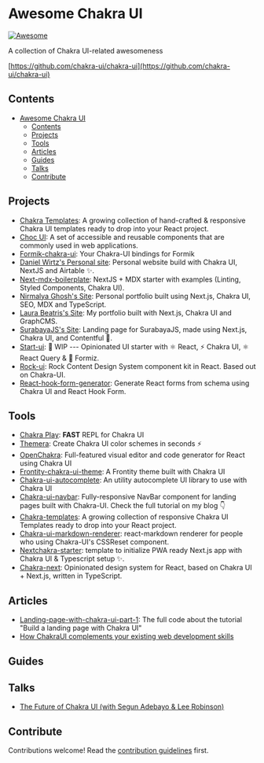 # Awesome Chakra UI

[![Awesome](https://awesome.re/badge.svg)](https://awesome.re)

A collection of Chakra UI-related awesomeness

[https://github.com/chakra-ui/chakra-ui](https://github.com/chakra-ui/chakra-ui)

## Contents

- [Awesome Chakra UI](#awesome-chakra-ui)
  - [Contents](#contents)
  - [Projects](#projects)
  - [Tools](#tools)
  - [Articles](#articles)
  - [Guides](#guides)
  - [Talks](#talks)
  - [Contribute](#contribute)

## Projects

- [Chakra Templates](https://chakra-templates.dev): A growing collection of hand-crafted & responsive Chakra UI templates ready to drop into your React project.
- [Choc UI](https://choc-ui.tech/): A set of accessible and reusable components that are commonly used in web applications.
- [Formik-chakra-ui](https://github.com/kgnugur/formik-chakra-ui): Your Chakra-UI bindings for Formik
- [Daniel Wirtz's Personal site](https://github.com/wirtzdan/website): Personal website build with Chakra UI, NextJS and Airtable ✨.
- [Next-mdx-boilerplate](https://github.com/whoisryosuke/next-mdx-boilerplate): NextJS + MDX starter with examples (Linting, Styled Components, Chakra UI).
- [Nirmalya Ghosh's Site](https://github.com/ghoshnirmalya/nirmalyaghosh.com): Personal portfolio built using Next.js, Chakra UI, SEO, MDX and TypeScript.
- [Laura Beatris's Site](https://github.com/LauraBeatris/laurabeatris.com):
  My portfolio built with Next.js, Chakra UI and GraphCMS.
- [SurabayaJS's Site](https://github.com/surabayajs/surabayajs.org): Landing page for SurabayaJS, made using Next.js, Chakra UI, and Contentful 🐊.
- [Start-ui](https://github.com/BearStudio/start-ui): 🚧 WIP --- Opinionated UI starter with ⚛️ React, ⚡️ Chakra UI, ⚛️ React Query & 🐜 Formiz.
- [Rock-ui](https://github.com/rockcontent/rock-ui): Rock Content Design System component kit in React. Based out on Chakra-UI.
- [React-hook-form-generator](https://github.com/FionnCasey/react-hook-form-generator): Generate React forms from schema using Chakra UI and React Hook Form.

## Tools

- [Chakra Play](https://chakra-play.tk/): __FAST__ REPL for Chakra UI
- [Themera](https://themera.vercel.app/): Create Chakra UI color schemes in seconds ⚡️
- [OpenChakra](https://openchakra.app/): Full-featured visual editor and code generator for React using Chakra UI
- [Frontity-chakra-ui-theme](https://github.com/chakra-ui/frontity-chakra-ui-theme): A Frontity theme built with Chakra UI
- [Chakra-ui-autocomplete](https://github.com/koolamusic/chakra-ui-autocomplete): An utility autocomplete UI library to use with Chakra UI
- [Chakra-ui-navbar](https://github.com/dimitrisraptis96/chakra-ui-navbar): Fully-responsive NavBar component for landing pages built with Chakra-UI. Check the full tutorial on my blog 👇
- [Chakra-templates](https://github.com/hauptrolle/chakra-templates): A growing collection of responsive Chakra UI Templates ready to drop into your React project.
- [Chakra-ui-markdown-renderer](https://github.com/mustaphaturhan/chakra-ui-markdown-renderer): react-markdown renderer for people who using Chakra-UI's CSSReset component.
- [Nextchakra-starter](https://github.com/sozonome/nextchakra-starter): template to initialize PWA ready Next.js app with Chakra UI & Typescript setup ✨.
- [Chakra-next](https://github.com/47ng/chakra-next): Opinionated design system for React, based on Chakra UI + Next.js, written in TypeScript.

## Articles

- [Landing-page-with-chakra-ui-part-1](https://github.com/dimitrisraptis96/landing-page-with-chakra-ui-part-1): The full code about the tutorial "Build a landing page with Chakra UI"
- [How ChakraUI complements your existing web development skills](https://dominik.sumer.dev/blog/chakra-complements-webdevs)

## Guides

## Talks
- [The Future of Chakra UI (with Segun Adebayo & Lee Robinson)](https://www.youtube.com/watch?v=I5xEc9t-HZg&t=1182s)

## Contribute

Contributions welcome! Read the [contribution guidelines](contributing.md) first.
